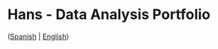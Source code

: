 # Hans - Data Analysis Portfolio 
([Spanish](https://github.com/HansAllTech/Hans_Data_Analysis_Portfolio/blob/main/Proyectos.md#tabla-de-contenido-es--en) | [English](https://github.com/HansAllTech/Hans_Data_Analysis_Portfolio/blob/main/Projects.md#table-of-content-es--en)) 
                  
                                                                                                                                  
                                    
                                                      
                            
                    
                     
     
    
       
   
  
 
 
